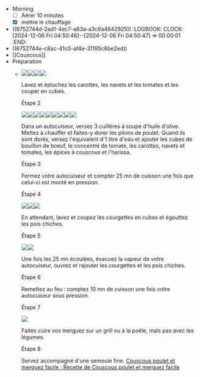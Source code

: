 - Morning
  * [ ] Aérer 10 minutes
  * [x] mettre le chauffage
- ((6752744d-2ad1-4ec7-a83a-a3c6a4642925))
  :LOGBOOK:
  CLOCK: [2024-12-06 Fri 04:50:46]--[2024-12-06 Fri 04:50:47] =>  00:00:01
  :END:
- ((6752744e-c8ac-41c0-af4e-31195c6be2ed))
- [[Couscous]]
- Préparation
	- ![](https://assets.afcdn.com/recipe/20170607/67370_w40h40c1.jpg)![](https://assets.afcdn.com/recipe/20170607/67703_w40h40c1.jpg)![](https://assets.afcdn.com/recipe/20170607/67459_w40h40c1.jpg)![](https://assets.afcdn.com/recipe/20240703/152492_w40h40c1.png)
	  
	   Lavez et épluchez les carottes, les navets et les tomates et les couper en cubes. 
	  
	  Étape 2
	  
	  ![](https://assets.afcdn.com/recipe/20220114/127365_w40h40c1.png)![](https://assets.afcdn.com/recipe/20170621/69122_w40h40c1.jpg)![](https://assets.afcdn.com/recipe/20240703/152492_w40h40c1.png)![](https://assets.afcdn.com/recipe/20170607/67606_w40h40c1.jpg)![](https://assets.afcdn.com/recipe/20170607/67459_w40h40c1.jpg)![](https://assets.afcdn.com/recipe/20170607/67370_w40h40c1.jpg)![](https://assets.afcdn.com/recipe/20170607/67703_w40h40c1.jpg)![](https://assets.afcdn.com/recipe/20210118/117379_w40h40c1.jpg)![](https://assets.afcdn.com/recipe/20170607/67510_w40h40c1.jpg)
	  
	   Dans un autocuiseur, versez 3 cuillères à soupe d'huile d'olive. Mettez à chauffer et faites-y dorer les pilons de poulet. Quand ils sont dorés, versez l'équivalent d'1 litre d'eau et ajouter les cubes de bouillon de boeuf, le concentré de tomate, les carottes, navets et tomates, les épices à couscous et l'harissa. 
	  
	  Étape 3
	  
	   Fermez votre autocuiseur et compter 25 mn de cuisson une fois que celui-ci est monté en pression. 
	  
	  Étape 4
	  
	  ![](https://assets.afcdn.com/recipe/20170607/67437_w40h40c1.jpg)![](https://assets.afcdn.com/recipe/20240703/152492_w40h40c1.png)![](https://assets.afcdn.com/recipe/20170621/69132_w40h40c1.jpg)
	  
	   En attendant, lavez et coupez les courgettes en cubes et égouttez les pois chiches. 
	  
	  Étape 5
	  
	  ![](https://assets.afcdn.com/recipe/20170607/67437_w40h40c1.jpg)![](https://assets.afcdn.com/recipe/20170621/69132_w40h40c1.jpg)
	  
	   Une fois les 25 mn écoulées, évacuez la vapeur de votre autocuiseur, ouvrez et rajouter les courgettes et les pois chiches. 
	  
	  Étape 6
	  
	   Remettez au feu : comptez 10 mn de cuisson une fois votre autocuiseur sous pression. 
	  
	  Étape 7
	  
	  ![](https://assets.afcdn.com/recipe/20170607/67395_w40h40c1.jpg)
	  
	   Faites cuire vos merguez sur un grill ou à la poêle, mais pas avec les légumes. 
	  
	  Étape 8
	  
	   Servez accompagné d'une semoule fine. [Couscous poulet et merguez facile : Recette de Couscous poulet et merguez facile](https://www.marmiton.org/recettes/recette_couscous-poulet-et-merguez-facile_17751.aspx)